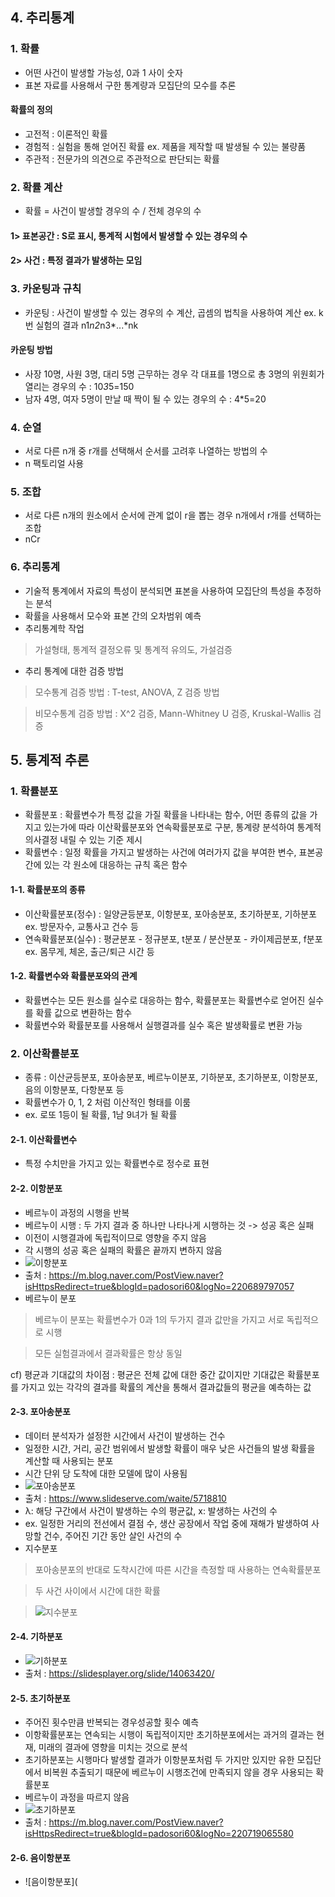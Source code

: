 ## 4. 추리통계

### 1. 확률
* 어떤 사건이 발생할 가능성, 0과 1 사이 숫자
* 표본 자료를 사용해서 구한 통계량과 모집단의 모수를 추론

#### 확률의 정의
- 고전적 : 이론적인 확률
- 경험적 : 실험을 통해 얻어진 확률 ex. 제품을 제작할 때 발생될 수 있는 불량품
- 주관적 : 전문가의 의견으로 주관적으로 판단되는 확률

### 2. 확률 계산
* 확률 = 사건이 발생할 경우의 수 / 전체 경우의 수

#### 1> 표본공간 : S로 표시, 통계적 시험에서 발생할 수 있는 경우의 수

#### 2> 사건 : 특정 결과가 발생하는 모임

### 3. 카운팅과 규칙
* 카운팅 : 사건이 발생할 수 있는 경우의 수 계산, 곱셈의 법칙을 사용하여 계산 ex. k번 실험의 결과 n1*n2*n3*...*nk

#### 카운팅 방법
- 사장 10명, 사원 3명, 대리 5명 근무하는 경우 각 대표를 1명으로 총 3명의 위원회가 열리는 경우의 수 : 10*3*5=150
- 남자 4명, 여자 5명이 만날 때 짝이 될 수 있는 경우의 수 : 4*5=20

### 4. 순열
- 서로 다른 n개 중 r개를 선택해서 순서를 고려후 나열하는 방법의 수
- n 팩토리얼 사용

### 5. 조합
- 서로 다른 n개의 원소에서 순서에 관계 없이 r을 뽑는 경우 n개에서 r개를 선택하는 조합
- nCr

### 6. 추리통계
* 기술적 통계에서 자료의 특성이 분석되면 표본을 사용하여 모집단의 특성을 추정하는 분석
* 확률을 사용해서 모수와 표본 간의 오차범위 예측
* 추리통계학 작업
> 가설형태, 통계적 결정오류 및 통계적 유의도, 가설검증
* 추리 통계에 대한 검증 방법
> 모수통계 검증 방법 : T-test, ANOVA, Z 검증 방법

> 비모수통계 검증 방법 : X^2 검증, Mann-Whitney U 검증, Kruskal-Wallis 검증

## 5. 통계적 추론

### 1. 확률분포
* 확률분포 : 확률변수가 특정 값을 가질 확률을 나타내는 함수, 어떤 종류의 값을 가지고 있는가에 따라 이산확률분포와 연속확률분포로 구분, 통계량 분석하여 통계적 의사결정 내릴 수 있는 기준 제시
* 확률변수 : 일정 확률을 가지고 발생하는 사건에 여러가지 값을 부여한 변수, 표본공간에 있는 각 원소에 대응하는 규칙 혹은 함수

#### 1-1. 확률분포의 종류
- 이산확률분포(정수) : 일양균등분포, 이항분포, 포아송분포, 초기하분포, 기하분포 ex. 방문자수, 교통사고 건수 등
- 연속확률분포(실수) : 평균분포 - 정규분포, t분포 / 분산분포 - 카이제곱분포, f분포 ex. 몸무게, 체온, 출근/퇴근 시간 등

#### 1-2. 확률변수와 확률분포와의 관계
- 확률변수는 모든 원소를 실수로 대응하는 함수, 확률분포는 확률변수로 얻어진 실수를 확률 값으로 변환하는 함수
- 확률변수와 확률분포를 사용해서 실행결과를 실수 혹은 발생확률로 변환 가능

### 2. 이산확률분포
* 종류 : 이산균등분포, 포아송분포, 베르누이분포, 기하분포, 초기하분포, 이항분포, 음의 이항분포, 다항분포 등
* 확률변수가 0, 1, 2 처럼 이산적인 형태를 이룸
* ex. 로또 1등이 될 확률, 1남 9녀가 될 확률

#### 2-1. 이산확률변수
- 특정 수치만을 가지고 있는 확률변수로 정수로 표현

#### 2-2. 이항분포
- 베르누이 과정의 시행을 반복
- 베르누이 시행 : 두 가지 결과 중 하나만 나타나게 시행하는 것 -> 성공 혹은 실패
- 이전이 시행결과에 독립적이므로 영향을 주지 않음
- 각 시행의 성공 혹은 실패의 확률은 끝까지 변하지 않음
- ![이항분포](https://mblogthumb-phinf.pstatic.net/20160421_279/padosori60_1461237695661tkd6d_PNG/2.PNG?type=w800)
- 출처 : https://m.blog.naver.com/PostView.naver?isHttpsRedirect=true&blogId=padosori60&logNo=220689797057
- 베르누이 분포
> 베르누이 분포는 확률변수가 0과 1의 두가지 결과 값만을 가지고 서로 독립적으로 시행

> 모든 실험결과에서 결과확률은 항상 동일

cf) 평균과 기대값의 차이점 : 평균은 전체 값에 대한 중간 값이지만 기대값은 확률분포를 가지고 있는 각각의 결과를 확률의 계산을 통해서 결과값들의 평균을 예측하는 값

#### 2-3. 포아송분포
- 데이터 분석자가 설정한 시간에서 사건이 발생하는 건수
- 일정한 시간, 거리, 공간 범위에서 발생할 확률이 매우 낮은 사건들의 발생 확률을 계산할 때 사용되는 분포
- 시간 단위 당 도착에 대한 모델에 많이 사용됨
- ![포아송분포](https://image3.slideserve.com/5718810/slide34-l.jpg)
- 출처 : https://www.slideserve.com/waite/5718810
- λ: 해당 구간에서 사건이 발생하는 수의 평균값, x: 발생하는 사건의 수
- ex. 일정한 거리의 전선에서 결점 수, 생산 공장에서 작업 중에 재해가 발생하여 사망할 건수, 주어진 기간 동안 살인 사건의 수
- 지수분포
> 포아송분포의 반대로 도착시간에 따른 시간을 측정할 때 사용하는 연속확률분포

> 두 사건 사이에서 시간에 대한 확률

> ![지수분포](https://t1.daumcdn.net/cfile/tistory/2358ED3B56001C373B)

#### 2-4. 기하분포
- ![기하분포](https://slidesplayer.org/slide/14063420/86/images/28/%C2%A74.5+%EA%B8%B0%ED%95%98%EB%B6%84%ED%8F%AC%EC%99%80+%EC%9D%8C%EC%9D%B4%ED%95%AD%EB%B6%84%ED%8F%AC+%EA%B8%B0%ED%95%98%EB%B6%84%ED%8F%AC+%EC%B2%AB%EB%B2%88%EC%A7%B8+%EC%84%B1%EA%B3%B5%28+s+%29%EC%9D%B4+%EB%82%98%EC%98%AC+%EB%95%8C+%EA%B9%8C%EC%A7%80+%EB%B2%A0%EB%A5%B4%EB%88%84%EC%9D%B4+%EC%8B%9C%ED%96%89+%EB%B0%98%EB%B3%B5.jpg)
- 출처 : https://slidesplayer.org/slide/14063420/

#### 2-5. 초기하분포
- 주어진 횟수만큼 반복되는 경우성공할 횟수 예측
- 이항확률분포는 연속되는 시행이 독립적이지만 초기하분포에서는 과거의 결과는 현재, 미래의 결과에 영향을 미치는 것으로 분석
- 초기하분포는 시행마다 발생할 결과가 이항분포처럼 두 가지만 있지만 유한 모집단에서 비복원 추출되기 때문에 베르누이 시행조건에 만족되지 않을 경우 사용되는 확률분포
- 베르누이 과정을 따르지 않음
- ![초기하분포](https://mblogthumb-phinf.pstatic.net/20160525_214/padosori60_1464162823229gIPXL_PNG/1.PNG?type=w800)
- 출처 : https://m.blog.naver.com/PostView.naver?isHttpsRedirect=true&blogId=padosori60&logNo=220719065580

#### 2-6. 음이항분포
- ![음이항분포](
